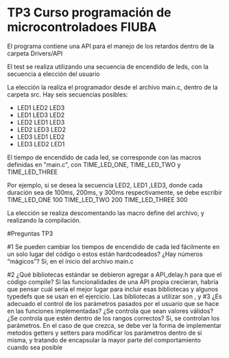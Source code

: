 # TP3 Curso programación de microcontroladoes FIUBA 

El programa contiene una API para el manejo de los retardos dentro de la carpeta Drivers/API 

El test se realiza utilizando una secuencia de encendido de leds, con la secuencia a elección del usuario 

La elección la realiza el programador desde el archivo main.c, dentro de la carpeta src. Hay seis secuencias posibles:  
- LED1 LED2 LED3 
- LED1 LED3 LED2 
- LED2 LED1 LED3 
- LED2 LED3 LED2
- LED3 LED1 LED2 
- LED3 LED2 LED1

El tiempo de encendido de cada led, se corresponde con las macros definidas en "main.c", con TIME_LED_ONE, TIME_LED_TWO  y TIME_LED_THREE 

Por ejemplo, si se desea la secuencia LED2, LED1 ,LED3, donde cada duración sea de 100ms, 200ms, y 300ms respectivamente, se debe escribir 
TIME_LED_ONE   100 
TIME_LED_TWO   200 
TIME_LED_THREE 300

 


La elección se realiza descomentando las macro define del archivo, y realizando la compilación.  

#Preguntas TP3 

#1 Se pueden cambiar los tiempos de encendido de cada led fácilmente en un solo lugar del código o estos están hardcodeados? ¿Hay números “mágicos”?
	Si, en el inicio del archivo main.c 
	



#2  ¿Qué bibliotecas estándar se debieron agregar a API_delay.h para que el código compile? Si las funcionalidades de una API propia crecieran, habría que pensar cuál sería el mejor lugar para incluir esas bibliotecas y algunos typedefs que se usan en el ejercicio.
	Las bibliotecas a utilizar son <stdbool>, <stdint> y <stddef> 
#3 ¿Es adecuado el control de los parámetros pasados por el usuario que se hace en las funciones implementadas? ¿Se controla que sean valores válidos? ¿Se controla que estén dentro de los rangos correctos?
	Si, se controlan los parámetros. En el caso de que crezca, se debe ver la forma de implementar metodos getters y setters para modificar
	los parámetros dentro de si misma, y tratando de encapsular la mayor parte del comportamiento cuando sea posible 
	
